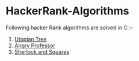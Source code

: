 # HackerRank-Algorithms
Following hacker Rank algorithms are solved in C :-
1. [Utopian Tree](https://github.com/RahulKathuria/HackerRank-Algorithms/tree/master/Utopian%20Tree)
2. [Angry Professor](https://github.com/RahulKathuria/HackerRank-Algorithms/tree/master/Angry%20Professor)
3. [Sherlock and Squares](https://github.com/RahulKathuria/HackerRank-Algorithms/tree/master/Sherlock%20and%20Squares)
